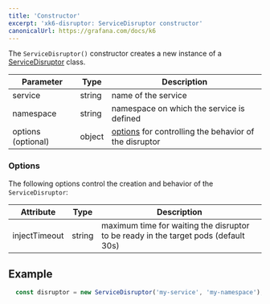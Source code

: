 ```yaml
---
title: 'Constructor'
excerpt: 'xk6-disruptor: ServiceDisruptor constructor'
canonicalUrl: https://grafana.com/docs/k6
---
```



The `ServiceDisruptor()` constructor creates a new instance of a [ServiceDisruptor](/javascript-api/xk6-disruptor/api/servicedisruptor) class.


| Parameter | Type | Description |
| --------- | ---- | ----------- |
| service   | string | name of the service |
| namespace | string | namespace on which the service is defined |
| options (optional) | object | [options](#options) for controlling the behavior of the disruptor |


### Options

The following options control the creation and behavior of the `ServiceDisruptor`:

| Attribute | Type | Description |
| --------- | ---- |------ |
| injectTimeout | string | maximum time for waiting the disruptor to be ready in the target pods (default 30s) |

## Example

<!-- eslint-skip -->

```javascript
  const disruptor = new ServiceDisruptor('my-service', 'my-namespace');
```
